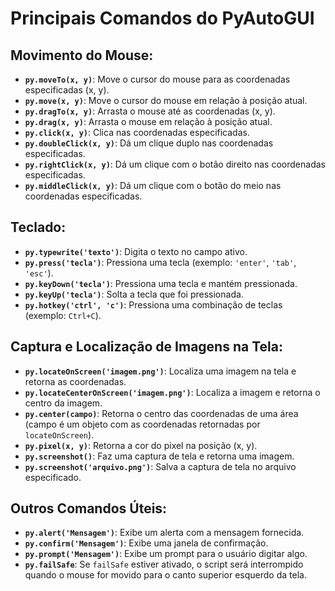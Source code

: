 # Principais Comandos do PyAutoGUI

## Movimento do Mouse:
- **`py.moveTo(x, y)`**: Move o cursor do mouse para as coordenadas especificadas (x, y).
- **`py.move(x, y)`**: Move o cursor do mouse em relação à posição atual.
- **`py.dragTo(x, y)`**: Arrasta o mouse até as coordenadas (x, y).
- **`py.drag(x, y)`**: Arrasta o mouse em relação à posição atual.
- **`py.click(x, y)`**: Clica nas coordenadas especificadas.
- **`py.doubleClick(x, y)`**: Dá um clique duplo nas coordenadas especificadas.
- **`py.rightClick(x, y)`**: Dá um clique com o botão direito nas coordenadas especificadas.
- **`py.middleClick(x, y)`**: Dá um clique com o botão do meio nas coordenadas especificadas.

## Teclado:
- **`py.typewrite('texto')`**: Digita o texto no campo ativo.
- **`py.press('tecla')`**: Pressiona uma tecla (exemplo: `'enter'`, `'tab'`, `'esc'`).
- **`py.keyDown('tecla')`**: Pressiona uma tecla e mantém pressionada.
- **`py.keyUp('tecla')`**: Solta a tecla que foi pressionada.
- **`py.hotkey('ctrl', 'c')`**: Pressiona uma combinação de teclas (exemplo: `Ctrl+C`).

## Captura e Localização de Imagens na Tela:
- **`py.locateOnScreen('imagem.png')`**: Localiza uma imagem na tela e retorna as coordenadas.
- **`py.locateCenterOnScreen('imagem.png')`**: Localiza a imagem e retorna o centro da imagem.
- **`py.center(campo)`**: Retorna o centro das coordenadas de uma área (campo é um objeto com as coordenadas retornadas por `locateOnScreen`).
- **`py.pixel(x, y)`**: Retorna a cor do pixel na posição (x, y).
- **`py.screenshot()`**: Faz uma captura de tela e retorna uma imagem.
- **`py.screenshot('arquivo.png')`**: Salva a captura de tela no arquivo especificado.

## Outros Comandos Úteis:
- **`py.alert('Mensagem')`**: Exibe um alerta com a mensagem fornecida.
- **`py.confirm('Mensagem')`**: Exibe uma janela de confirmação.
- **`py.prompt('Mensagem')`**: Exibe um prompt para o usuário digitar algo.
- **`py.failSafe`**: Se `failSafe` estiver ativado, o script será interrompido quando o mouse for movido para o canto superior esquerdo da tela.
